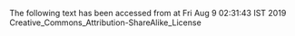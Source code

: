 The following text has been accessed from at Fri Aug 9 02:31:43 IST 2019
Creative_Commons_Attribution-ShareAlike_License
